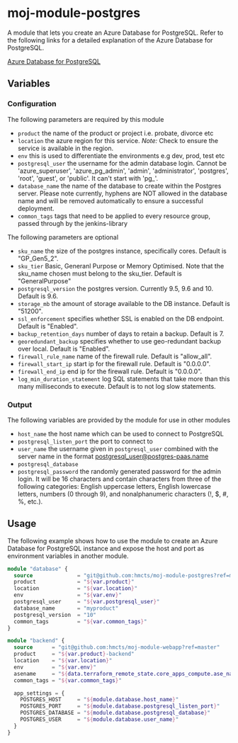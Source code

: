# moj-module-postgres

A module that lets you create an Azure Database for PostgreSQL.
Refer to the following links for a detailed explanation of the Azure Database for PostgreSQL.

[Azure Database for PostgreSQL](https://docs.microsoft.com/en-us/azure/postgresql/overview) <br />

## Variables

### Configuration

The following parameters are required by this module

- `product` the name of the product or project i.e. probate, divorce etc
- `location` the azure region for this service. _Note:_ Check to ensure the service is available in the region.
- `env` this is used to differentiate the environments e.g dev, prod, test etc
- `postgresql_user` the username for the admin database login. Cannot be 'azure_superuser', 'azure_pg_admin', 'admin', 'administrator', 'postgres', 'root', 'guest', or 'public'. It can't start with 'pg_'.
- `database_name` the name of the database to create within the Postgres server.  Please note currently, hyphens are NOT allowed in the database name and will be removed automatically to ensure a successful deployment.
- `common_tags` tags that need to be applied to every resource group, passed through by the jenkins-library

The following parameters are optional

- `sku_name` the size of the postgres instance, specifically cores. Default is "GP_Gen5_2".
- `sku_tier` Basic, Generanl Purpose or Memory Optimised.  Note that the sku_name chosen must belong to the sku_tier. Default is "GeneralPurpose"
- `postgresql_version` the postgres version. Currently 9.5, 9.6 and 10. Default is 9.6.
- `storage_mb` the amount of storage available to the DB instance.  Default is "51200".
- `ssl_enforcement` specifies whether SSL is enabled on the DB endpoint.  Default is "Enabled".
- `backup_retention_days` number of days to retain a backup. Default is 7.
- `georedundant_backup` specifies whether to use geo-redundant backup over local. Default is "Enabled".
- `firewall_rule_name` name of the firewall rule. Default is "allow_all".
- `firewall_start_ip` start ip for the firewall rule. Default is "0.0.0.0".
- `firewall_end_ip` end ip for the firewall rule. Default is "0.0.0.0".
- `log_min_duration_statement` log SQL statements that take more than this many
  milliseconds to execute. Default is to not log slow statements.

### Output

The following variables are provided by the module for use in other modules

- `host_name` the host name which can be used to connect to PostgreSQL
- `postgresql_listen_port` the port to connect to
- `user_name` the username given in `postgresql_user` combined with the server name in the format postgresql_user@postgres-paas.name
- `postgresql_database`
- `postgresql_password` the randomly generated password for the admin login. It will be 16 characters and contain characters from three of the following categories: English uppercase letters, English lowercase letters, numbers (0 through 9), and nonalphanumeric characters (!, $, #, %, etc.).

## Usage

The following example shows how to use the module to create an Azure Database for PostgreSQL instance and expose the host and port as environment variables in another module.

```terraform
module "database" {
  source              = "git@github.com:hmcts/moj-module-postgres?ref=master"
  product             = "${var.product}"
  location            = "${var.location}"
  env                 = "${var.env}"
  postgresql_user     = "${var.postgresql_user}"
  database_name       = "myproduct"
  postgresql_version  = "10"
  common_tags         = "${var.common_tags}"
}

module "backend" {
  source      = "git@github.com:hmcts/moj-module-webapp?ref=master"
  product     = "${var.product}-backend"
  location    = "${var.location}"
  env         = "${var.env}"
  asename     = "${data.terraform_remote_state.core_apps_compute.ase_name[0]}"
  common_tags = "${var.common_tags}"

  app_settings = {
    POSTGRES_HOST     = "${module.database.host_name}"
    POSTGRES_PORT     = "${module.database.postgresql_listen_port}"
    POSTGRES_DATABASE = "${module.database.postgresql_database}"
    POSTGRES_USER     = "${module.database.user_name}"
  }
}
